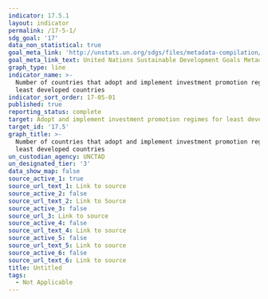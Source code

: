 ```yaml
---
indicator: 17.5.1
layout: indicator
permalink: /17-5-1/
sdg_goal: '17'
data_non_statistical: true
goal_meta_link: 'http://unstats.un.org/sdgs/files/metadata-compilation/Metadata-Goal-17.pdf'
goal_meta_link_text: United Nations Sustainable Development Goals Metadata (pdf 468kB)
graph_type: line
indicator_name: >-
  Number of countries that adopt and implement investment promotion regimes for
  least developed countries
indicator_sort_order: 17-05-01
published: true
reporting_status: complete
target: Adopt and implement investment promotion regimes for least developed countries
target_id: '17.5'
graph_title: >-
  Number of countries that adopt and implement investment promotion regimes for
  least developed countries
un_custodian_agency: UNCTAD
un_designated_tier: '3'
data_show_map: false
source_active_1: true
source_url_text_1: Link to source
source_active_2: false
source_url_text_2: Link to Source
source_active_3: false
source_url_3: Link to source
source_active_4: false
source_url_text_4: Link to source
source_active_5: false
source_url_text_5: Link to source
source_active_6: false
source_url_text_6: Link to source
title: Untitled
tags:
  - Not Applicable
---
```

